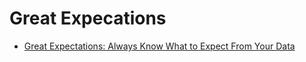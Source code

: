# Great Expecations


- [Great Expectations: Always Know What to Expect From Your Data](https://towardsdatascience.com/great-expectations-always-know-what-to-expect-from-your-data-51214866c24)